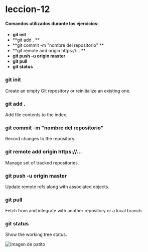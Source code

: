# leccion-12


#### Comandos utilizados durante los ejercicios:

* **git init**
* **git add . **
* **git commit -m "nombre del repositorio" **
* **git remote add origin https://... **
* **git push -u origin master**
* **git pull**
* **git status**

### git init

Create an empty Git repository or reinitialize an existing one.


### git add .

Add file contents to the index.


### git commit -m "nombre del repositorio"
Record changes to the repository.

### git remote add origin https://...

Manage set of tracked repositories.

### git push -u origin master

Update remote refs along with associated objects.

### git pull

Fetch from and integrate with another repository or a local branch.

### git status 

Show the working tree status.

![Imagen de patito](http://suhijo.com/wp-content/uploads/2013/05/patito-ensaya-su-voz-290x300.jpg)